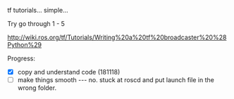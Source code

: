 tf tutorials... simple... 

Try go through 1 - 5

http://wiki.ros.org/tf/Tutorials/Writing%20a%20tf%20broadcaster%20%28Python%29

Progress:

- [X] copy and understand code (181118)
- [ ] make things smooth --- no. stuck at roscd and put launch file in the wrong folder.
